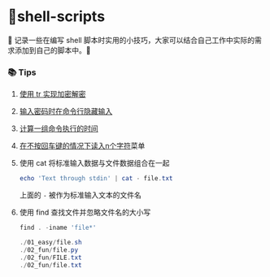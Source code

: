 # :snail:shell-scripts

:fist_oncoming: 记录一些在编写 shell 脚本时实用的小技巧，大家可以结合自己工作中实际的需求添加到自己的脚本中。:sparkler:

### :books: Tips

1. [使用 tr 实现加密解密](https://github.com/MrQuJL/shell-scripts/blob/master/scripts/001_encryption.sh)

2. [输入密码时在命令行隐藏输入](https://github.com/MrQuJL/shell-scripts/blob/master/scripts/002_hide_pwd.sh)

3. [计算一组命令执行的时间](https://github.com/MrQuJL/shell-scripts/blob/master/scripts/003_cost.sh)

4. [在不按回车键的情况下读入n个字符](https://github.com/MrQuJL/shell-scripts/blob/master/scripts/004_read.sh)菜单

5. 使用 cat 将标准输入数据与文件数据组合在一起
   
   ```powershell
   echo 'Text through stdin' | cat - file.txt
   ```
   
   上面的 `-` 被作为标准输入文本的文件名

6. 使用 find 查找文件并忽略文件名的大小写
   
   ```powershell
   find . -iname 'file*'

   ./01_easy/file.sh
   ./02_fun/file.py
   ./02_fun/FILE.txt
   ./02_fun/file.txt
   ```
